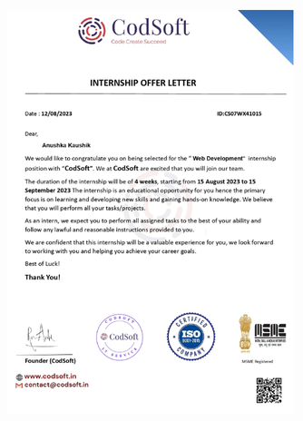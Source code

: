 ![Offer Letter](https://github.com/anushkakaushik200219/CODSOFT/blob/main/Web-Dev/LEVEL1/Anushka%20Kaushik%20%20codsoft%20web%20d%20offer%20LETTER.jpg)
